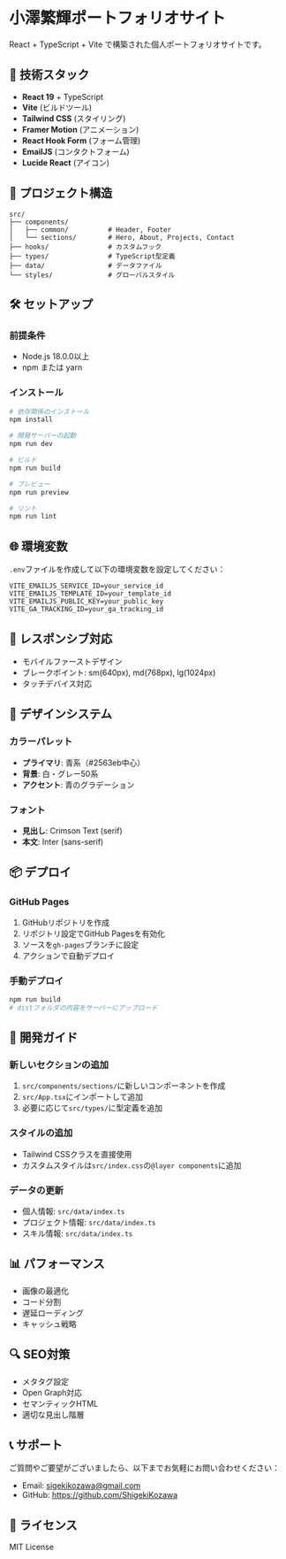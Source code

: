 # 小澤繁輝ポートフォリオサイト

React + TypeScript + Vite で構築された個人ポートフォリオサイトです。

## 🚀 技術スタック

- **React 19** + TypeScript
- **Vite** (ビルドツール)
- **Tailwind CSS** (スタイリング)
- **Framer Motion** (アニメーション)
- **React Hook Form** (フォーム管理)
- **EmailJS** (コンタクトフォーム)
- **Lucide React** (アイコン)

## 📁 プロジェクト構造

```
src/
├── components/
│   ├── common/          # Header, Footer
│   └── sections/        # Hero, About, Projects, Contact
├── hooks/               # カスタムフック
├── types/               # TypeScript型定義
├── data/                # データファイル
└── styles/              # グローバルスタイル
```

## 🛠️ セットアップ

### 前提条件
- Node.js 18.0.0以上
- npm または yarn

### インストール

```bash
# 依存関係のインストール
npm install

# 開発サーバーの起動
npm run dev

# ビルド
npm run build

# プレビュー
npm run preview

# リント
npm run lint
```

## 🌐 環境変数

`.env`ファイルを作成して以下の環境変数を設定してください：

```env
VITE_EMAILJS_SERVICE_ID=your_service_id
VITE_EMAILJS_TEMPLATE_ID=your_template_id
VITE_EMAILJS_PUBLIC_KEY=your_public_key
VITE_GA_TRACKING_ID=your_ga_tracking_id
```

## 📱 レスポンシブ対応

- モバイルファーストデザイン
- ブレークポイント: sm(640px), md(768px), lg(1024px)
- タッチデバイス対応

## 🎨 デザインシステム

### カラーパレット
- **プライマリ**: 青系（#2563eb中心）
- **背景**: 白・グレー50系
- **アクセント**: 青のグラデーション

### フォント
- **見出し**: Crimson Text (serif)
- **本文**: Inter (sans-serif)

## 📦 デプロイ

### GitHub Pages

1. GitHubリポジトリを作成
2. リポジトリ設定でGitHub Pagesを有効化
3. ソースを`gh-pages`ブランチに設定
4. アクションで自動デプロイ

### 手動デプロイ

```bash
npm run build
# distフォルダの内容をサーバーにアップロード
```

## 🔧 開発ガイド

### 新しいセクションの追加

1. `src/components/sections/`に新しいコンポーネントを作成
2. `src/App.tsx`にインポートして追加
3. 必要に応じて`src/types/`に型定義を追加

### スタイルの追加

- Tailwind CSSクラスを直接使用
- カスタムスタイルは`src/index.css`の`@layer components`に追加

### データの更新

- 個人情報: `src/data/index.ts`
- プロジェクト情報: `src/data/index.ts`
- スキル情報: `src/data/index.ts`

## 📊 パフォーマンス

- 画像の最適化
- コード分割
- 遅延ローディング
- キャッシュ戦略

## 🔍 SEO対策

- メタタグ設定
- Open Graph対応
- セマンティックHTML
- 適切な見出し階層

## 📞 サポート

ご質問やご要望がございましたら、以下までお気軽にお問い合わせください：

- Email: sigekikozawa@gmail.com
- GitHub: https://github.com/ShigekiKozawa

## 📄 ライセンス

MIT License
